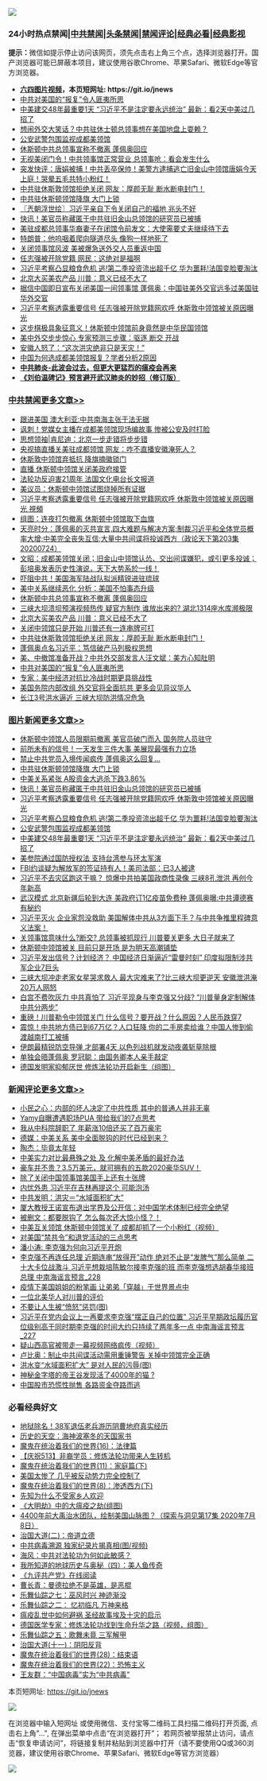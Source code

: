 ![](https://raw.githubusercontent.com/fqnews/bnews/master/64photo/fqnews-qr.jpg)

<div id="tt">
<h3>24小时热点禁闻|<a href="#%E4%B8%AD%E5%85%B1%E7%A6%81%E9%97%BB%E6%9B%B4%E5%A4%9A%E6%96%87%E7%AB%A0">中共禁闻</a>|<a href="#%E5%9B%BE%E7%89%87%E6%96%B0%E9%97%BB%E6%9B%B4%E5%A4%9A%E6%96%87%E7%AB%A0">头条禁闻</a>|<a href="#%E6%96%B0%E9%97%BB%E8%AF%84%E8%AE%BA%E6%9B%B4%E5%A4%9A%E6%96%87%E7%AB%A0">禁闻评论|<a href="#%E5%BF%85%E7%9C%8B%E7%BB%8F%E5%85%B8%E5%A5%BD%E6%96%87">经典必看|<a href="https://gitlab.com/zh99/dong/-/blob/master/README.md#%E7%9C%9F%E7%9B%B8%E8%A7%86%E9%A2%91">经典影视</a></h3>
<div><b>提示：</b>微信如提示停止访问该网页，须先点击右上角三个点，选择浏览器打开。国产浏览器可能已屏蔽本项目，建议使用谷歌Chrome、苹果Safari、微软Edge等官方浏览器。</div>
<ul>
<li><b><a href="http://d1.bdrive.tk/64.mp4" target="_blank">六四图片视频</a>，本页短网址: https://git.io/jnews</b></li>
<li><a href="/cbnews/20200724/1365717.md">中共对美国的“报复”令人匪夷所思</a></li>
<li><a href="/topimagenews/20200724/1365745.md">中美建交48年最重要1天 “习近平不是注定要永远统治” 最新：看2天中美过几招了</a></li>
<li><a href="/cnnews/20200724/1365611.md">想闹外交大笑话？中共驻休士顿总领事想在美国地盘上耍赖？</a></li>
<li><a href="/topimagenews/20200724/1365769.md">公安武警包围监视成都美领馆</a></li>
<li><a href="/cbnews/20200725/1365890.md">休斯顿中共总领事宣称不撤离 蓬佩奥回应</a></li>
<li><a href="/cnnews/20200724/1365699.md">无视美闭门令！中共领事馆正常营业 总领事呛：看会发生什么</a></li>
<li><a href="/bannedvideo/20200725/1365893.md">突发快评：唐娟被捕！中共丢卒保帅！美警方逮捕逃亡旧金山中领馆唐娟今天上庭！哭晕五毛共特小粉红！</a></li>
<li><a href="/cbnews/20200724/1365739.md">中共驻休斯敦领馆拒绝关闭 网友：厚颜无耻 断水断电封门！</a></li>
<li><a href="/topimagenews/20200725/1365910.md">中共驻休斯顿领馆降旗 大门上锁</a></li>
<li><a href="/ssgc/20200725/1365933.md">〖兲朝浮世绘〗习近平亲自下令关闭自己的福地 兆头不好</a></li>
<li><a href="/topimagenews/20200725/1365879.md">快讯！美官员称藏匿于中共驻旧金山总领馆的研究员已被捕</a></li>
<li><a href="/baitai/20200724/1365818.md">美驻成都总领事华裔妻子在闭馆令前发文：大使需要丈夫继续待下去</a></li>
<li><a href="/cnnews/20200724/1365598.md">特朗普：他呜咽着爬向隧道尽头 像狗一样地死了</a></li>
<li><a href="/cnnews/20200724/1365574.md">关闭领事馆风波 美被爆急送外交人员重返中国</a></li>
<li><a href="/cbnews/20200724/1365615.md">任志强被开除党籍 网民：这绝对是福啊</a></li>
<li><a href="/topimagenews/20200724/1365801.md">习近平考察凸显粮食危机 逃!第二季投资流出超千亿 华为噩耗!法国变脸要淘汰</a></li>
<li><a href="/cbnews/20200724/1365746.md">北京大买美农产品 川普：意义已经不大了</a></li>
<li><a href="/headline/20200724/1365595.md">据信中国即日宣布关闭美国一间领事馆 蓬佩奥：中国驻美外交官远多过美国驻华外交官</a></li>
<li><a href="/topimagenews/20200724/1365853.md">习近平考察透露重要信号 任志强被开除党籍网欢呼 休斯敦中领馆被关原因曝光</a></li>
<li><a href="/cbnews/20200724/1365627.md">这步棋极具象征意义！休斯顿中领馆前身竟然是中华民国领馆</a></li>
<li><a href="/worldnews/usa/20200724/1365773.md">美中外交步步惊心 专家预测三步骤：驱逐 断交 开战</a></li>
<li><a href="/cnnews/20200724/1365612.md">安徽人怒了：“这次洪灾绝非只是天灾！”</a></li>
<li><a href="/baitai/20200724/1365712.md">中国为何选成都美领馆报复？学者分析2原因</a></li>
<li><b><a href="/comments/20200211/1275071.md" target="_blank">中共肺炎-此波会过去，但更大更猛烈的瘟疫会再来</a></b></li>
<li><b><a href="/comments/20200207/1272816.md" target="_blank">《刘伯温碑记》预言避开武汉肺炎的妙招（修订版）</a></b></li>
</ul>
</div>

<div class="catlist">
<h3><a href="/cbnews/" target="_blank">中共禁闻</a><span><a href="/cbnews/" target="_blank" rel="nofollow">更多文章>></a></span></h3>
<ul>
<li><a href="/cbnews/20200725/1366082.md" target="_blank">跟进美国 澳大利亚:中共南海主张于法无据</a></li>
<li><a href="/cbnews/20200725/1366081.md" target="_blank">讽刺！党媒女主播在成都美领馆现场编故事 惨被公安及时打脸</a></li>
<li><a href="/cbnews/20200725/1366074.md" target="_blank">思想领袖|肯尼迪：北京一步走错将步步错</a></li>
<li><a href="/cbnews/20200725/1366069.md" target="_blank">央视搞直播关美驻成都领馆 网友：咋不直播安徽淹死人？</a></li>
<li><a href="/cbnews/20200725/1366064.md" target="_blank">休斯敦中领馆弃抵抗 降旗摘徽锁门</a></li>
<li><a href="/cbnews/20200725/1366034.md" target="_blank">直播 休斯顿中领馆关闭美政府接管</a></li>
<li><a href="/cbnews/20200725/1365866.md" target="_blank">法轮功反迫害21周年 法国文化电台长文报道</a></li>
<li><a href="/cbnews/20200725/1366012.md" target="_blank">美议员：休斯顿中领馆试图烧掉所有证据</a></li>
<li><a href="/cbnews/20200725/1366011.md" target="_blank">习近平考察透露重要信号 任志强被开除党籍网欢呼 休斯敦中领馆被关原因曝光 視頻</a></li>
<li><a href="/cbnews/20200725/1366010.md" target="_blank">组图：连夜打包撤离 休斯顿中领馆取下血旗</a></li>
<li><a href="/cbnews/20200725/1365984.md" target="_blank">天亮时分：蓬佩奥的灭共宣言,四大难题与解决方案;制裁习近平和全体党员概率大增;中美完全丧失互信;大量中共间谍将投诚西方（政论天下第203集 20200724）</a></li>
<li><a href="/cbnews/20200725/1365981.md" target="_blank">文昭：成都美领馆关闭；旧金山中领馆认怂、交出间谍嫌犯，或引更多投诚；彭培奥发表历史性演说，天下大势系於一线！</a></li>
<li><a href="/cbnews/20200725/1365930.md" target="_blank">吓阻中共！美国海军陆战队拟派精锐进驻琉球</a></li>
<li><a href="/cbnews/20200725/1365905.md" target="_blank">美中关系继续恶化 分析：美国不怕事态升级</a></li>
<li><a href="/cbnews/20200725/1365890.md" target="_blank">休斯顿中共总领事宣称不撤离 蓬佩奥回应</a></li>
<li><a href="/cbnews/20200724/1365842.md" target="_blank">三峡大坝溃坝预演视频热传 疑官方制作 谁放出来的? 湖北1314座水库濒极限</a></li>
<li><a href="/cbnews/20200724/1365746.md" target="_blank">北京大买美农产品 川普：意义已经不大了</a></li>
<li><a href="/cbnews/20200724/1365740.md" target="_blank">关闭中领馆只是开始 川普还有一连串牌可打</a></li>
<li><a href="/cbnews/20200724/1365739.md" target="_blank">中共驻休斯敦领馆拒绝关闭 网友：厚颜无耻 断水断电封门！</a></li>
<li><a href="/cbnews/20200724/1365734.md" target="_blank">蓬佩奥点名习近平：笃信破产马列极权思想</a></li>
<li><a href="/cbnews/20200724/1365724.md" target="_blank">美、中撤馆准备开战？中共外交部发言人汪文斌：美方心知肚明</a></li>
<li><a href="/cbnews/20200724/1365717.md" target="_blank">中共对美国的“报复”令人匪夷所思</a></li>
<li><a href="/cbnews/20200724/1365663.md" target="_blank">专家：美中经济对抗比冷战时期更具挑战性</a></li>
<li><a href="/cbnews/20200724/1365659.md" target="_blank">美国务院内部改组 外交官将全面抗共 更多会见异议华人</a></li>
<li><a href="/cbnews/20200724/1365658.md" target="_blank">长江3号洪水逼近 三峡大坝防洪情况危急</a></li>

</ul>
</div>
<div class="catlist">
<h3><a href="/topimagenews/" target="_blank">图片新闻</a><span><a href="/topimagenews/" target="_blank" rel="nofollow">更多文章>></a></span></h3>
<ul>
<li><a href="/topimagenews/20200725/1366080.md" target="_blank">休斯顿中领馆人员限期前撤离 美官员破门而入 国务院人员驻守</a></li>
<li><a href="/topimagenews/20200725/1366045.md" target="_blank">前所未有的信号！一天发生三件大事 美展现最强有力立场</a></li>
<li><a href="/topimagenews/20200725/1366028.md" target="_blank">禁止中共党员入境传闻疯传 蓬佩奥这么回复&#8230;</a></li>
<li><a href="/topimagenews/20200725/1365910.md" target="_blank">中共驻休斯顿领馆降旗 大门上锁</a></li>
<li><a href="/topimagenews/20200725/1365903.md" target="_blank">中美关系紧张 A股资金大逃杀下跌3.86%</a></li>
<li><a href="/topimagenews/20200725/1365879.md" target="_blank">快讯！美官员称藏匿于中共驻旧金山总领馆的研究员已被捕</a></li>
<li><a href="/topimagenews/20200724/1365853.md" target="_blank">习近平考察透露重要信号 任志强被开除党籍网欢呼 休斯敦中领馆被关原因曝光</a></li>
<li><a href="/topimagenews/20200724/1365801.md" target="_blank">习近平考察凸显粮食危机 逃!第二季投资流出超千亿 华为噩耗!法国变脸要淘汰</a></li>
<li><a href="/topimagenews/20200724/1365769.md" target="_blank">公安武警包围监视成都美领馆</a></li>
<li><a href="/topimagenews/20200724/1365745.md" target="_blank">中美建交48年最重要1天 “习近平不是注定要永远统治” 最新：看2天中美过几招了</a></li>
<li><a href="/topimagenews/20200724/1365434.md" target="_blank">美参院通过国防授权法 支持台湾参与环太军演</a></li>
<li><a href="/topimagenews/20200724/1365420.md" target="_blank">FBI约谈疑为解放军的签证持有人！美司法部：已3人被逮</a></li>
<li><a href="/topimagenews/20200723/1365348.md" target="_blank">习近平不去灾区跑这干嘛？ 惊爆中共拍美国政商性录像 三峡8孔泄洪 再创今年新高</a></li>
<li><a href="/topimagenews/20200723/1365343.md" target="_blank">武汉模式 北京新疆后轮到大连 美政府订1亿疫苗免费种 蓬佩奥曝:中共谭德赛有秘约</a></li>
<li><a href="/topimagenews/20200723/1365307.md" target="_blank">习近平灭火 企业家怨没救助 美国解体中共从3方面下手？与中共争推里程碑意义法案！</a></li>
<li><a href="/topimagenews/20200723/1365266.md" target="_blank">关领事馆意味什么?断交? 总领事被抓现行 川普要关更多 大日子就来了</a></li>
<li><a href="/topimagenews/20200723/1365155.md" target="_blank">休斯顿中领馆被关 目前只是开场 是为明天高潮铺垫</a></li>
<li><a href="/topimagenews/20200722/1364774.md" target="_blank">习近平发出信号？计划经济？ 中国经济日渐逼近“雷曼时刻” 印度拟限制涉共军企业7巨头</a></li>
<li><a href="/topimagenews/20200722/1364740.md" target="_blank">三峡大坝冲走老家女星哭求救人 最大灾难来了?比三峡大坝更逆天 安徽泄洪淹20万人网怒</a></li>
<li><a href="/topimagenews/20200722/1364699.md" target="_blank">白宫不费吹灰力 中共真怕了 习近平现身与李克强又分歧? “川普量身定制解体中共分两步”</a></li>
<li><a href="/topimagenews/20200722/1364641.md" target="_blank">重磅！川普勒令中领馆关门 什么信号？要开战？什么原因？人民币跌穿7</a></li>
<li><a href="/topimagenews/20200722/1364624.md" target="_blank">震惊！中共地方债已到67万亿？人口狂降 你的二手房卖给谁？中国人惨到偷渡越南打工被捕</a></li>
<li><a href="/topimagenews/20200722/1364576.md" target="_blank">伊朗最精锐防空导弹 才部署4天 以色列战机就发动夜袭斩草除根</a></li>
<li><a href="/topimagenews/20200722/1364574.md" target="_blank">单独会晤蓬佩奥 罗冠聪：由国务卿本人亲手敲定</a></li>
<li><a href="/comments/20200722/1364497.md" target="_blank">德国发明家抑郁厌世 修炼法轮功开启新生（组图）</a></li>

</ul>
</div>
<div class="catlist">
<h3><a href="/comments/" target="_blank">新闻评论</a><span><a href="/comments/" target="_blank" rel="nofollow">更多文章>></a></span></h3>
<ul>
<li><a href="/comments/20200725/1366086.md" target="_blank">小民之心：内部的坏人决定了中共性质 其中的普通人并非无辜</a></li>
<li><a href="/comments/20200725/1366084.md" target="_blank">Yamy自曝遭遇职场PUA 带给我们的7点思考</a></li>
<li><a href="/comments/20200725/1366083.md" target="_blank">我从中科院辞职了 年薪涨10倍还买了百万豪宅</a></li>
<li><a href="/comments/20200725/1366078.md" target="_blank">德媒：中美关系 美中全面脱钩的时代已经到来？</a></li>
<li><a href="/comments/20200725/1366077.md" target="_blank">陶杰：毕竟太年轻</a></li>
<li><a href="/comments/20200725/1366076.md" target="_blank">中美实力对比最悬殊之处 及 化解中美矛盾的最好办法</a></li>
<li><a href="/comments/20200725/1366072.md" target="_blank">豪车并不贵？3.5万美元，就可拥有的五款2020豪华SUV！</a></li>
<li><a href="/comments/20200725/1366071.md" target="_blank">除了关闭中国领事馆美国手上还有十张牌</a></li>
<li><a href="/comments/20200725/1366066.md" target="_blank">内忧外患 习近平在吉林再提这个 可能泡汤</a></li>
<li><a href="/comments/20200725/1366065.md" target="_blank">中共发明：洪灾＝“水域面积扩大”</a></li>
<li><a href="/comments/20200725/1366059.md" target="_blank">厦大教授王诺宣布退出学界及公开信：对中国学术体制已经完全绝望</a></li>
<li><a href="/comments/20200725/1366058.md" target="_blank">被删文：都要脱钩了 怎么每次还大惊小怪？！</a></li>
<li><a href="/comments/20200725/1366042.md" target="_blank">中美互关领馆 休斯顿中领馆关了 成都却抓了一个小粉红（视频）</a></li>
<li><a href="/comments/20200725/1366039.md" target="_blank">对美国“禁共令”和退党活动的三点思考</a></li>
<li><a href="/comments/20200725/1366024.md" target="_blank">潘小涛: 李克强为何向习近平开炮</a></li>
<li><a href="/comments/20200725/1366021.md" target="_blank">李克强不再连任总理 近期连串“放得开”动作 绝对不止是“发脾气”那么简单 二十大卡位战激斗 习近平想栽培陈敏尔接李克强的班 而李克强想选胡春华接班总理 中南海谣言预言_228</a></li>
<li><a href="/comments/20200725/1366020.md" target="_blank">疫情下美国姐姐的粉笔画 让弟弟「穿越」于世界景点中</a></li>
<li><a href="/comments/20200725/1366017.md" target="_blank">一位北美华人对川普的评价</a></li>
<li><a href="/comments/20200725/1366009.md" target="_blank">不要让人生被“愤怒”惩罚(图)</a></li>
<li><a href="/comments/20200725/1366007.md" target="_blank">习近平在党内会议上一再要求李克强“摆正自己的位置” 习近平早期政坛履历官位级别高于同时期李克强的时间大约只持续了两年多一点 中南海谣言预言_227</a></li>
<li><a href="/comments/20200725/1366003.md" target="_blank">疑山西高官被带走一幕视频网络疯传（视频）</a></li>
<li><a href="/comments/20200725/1365992.md" target="_blank">卢比奥：制止中共间谍活动需用重锤警告 关掉中领馆完全正确</a></li>
<li><a href="/comments/20200725/1365980.md" target="_blank">洪水变“水域面积扩大” 是对人民的污辱(图)</a></li>
<li><a href="/comments/20200725/1365975.md" target="_blank">神秘金字塔的帝王谷发现活了4000年的猫 ?</a></li>
<li><a href="/comments/20200725/1365973.md" target="_blank">中国股市恐慌性抛售 各路资金夺路而逃</a></li>

</ul>
</div>

<div class="catlist">
<h3>必看经典好文</h3>
<ul>
<li><a href="/cbnews/20200531/1337381.md" target="_blank">地狱除名！38军退伍老兵游历阴曹地府真实经历</a></li>
<li><a href="/tculture/xiulian/20170318/732480.md" target="_blank">历史的天空：海神波塞冬的天国家书</a></li>
<li><a href="/topimagenews/20180615/958090.md" target="_blank">魔鬼在统治着我们的世界(16)：法律篇</a></li>
<li><a href="/cbnews/20200518/1330564.md" target="_blank">【庆祝513】非裔学员：修炼法轮功带来人生转机</a></li>
<li><a href="/topimagenews/20180530/950691.md" target="_blank">魔鬼在统治着我们的世界(11)：家庭篇(下)</a></li>
<li><a href="/comments/20200624/1349702.md" target="_blank">美国太惨了 几乎被反动势力完全控制了</a></li>
<li><a href="/topimagenews/20180527/948714.md" target="_blank">魔鬼在统治着我们的世界(8)：渗透西方(下)</a></li>
<li><a href="/comments/20200620/1346848.md" target="_blank">先知为什么不受家乡人欢迎</a></li>
<li><a href="/comments/20200203/1269785.md" target="_blank">《大明劫》中的大瘟疫之劫(组图)</a></li>
<li><a href="/comments/20200712/1359461.md" target="_blank">4400年前大禹治水团队，绘制美国山脉图？（探索与洞见第17集 2020年7月8日）</a></li>
<li><a href="/cbnews/20180308/911611.md" target="_blank">治国大道(二)：帝道立德</a></li>
<li><a href="/ccpdope/20200412/1311165.md" target="_blank">中共病毒溯源 独家纪录片揭真相(图/视频)</a></li>
<li><a href="/comments/20191218/1228234.md" target="_blank">海风：中共对法轮功为何如此敏感？</a></li>
<li><a href="/tculture/xiulian/20170729/799172.md" target="_blank">我所知道的地球历史与奥秘（四）：美人鱼传奇</a></li>
<li><a href="/bookonline/20131116/201057.md" target="_blank">《九评共产党》在线阅读</a></li>
<li><a href="/comments/20180726/727420.md" target="_blank">曹长青：曼德拉绝不是英雄，是恶棍</a></li>
<li><a href="/tculture/20190101/792550.md" target="_blank">乐舞仙踪之七：巫风时兴 神迹渐没</a></li>
<li><a href="/tculture/20170711/790081.md" target="_blank">乐舞仙踪之二： 忆初临凡 万神来格</a></li>
<li><a href="/comments/20200618/1346823.md" target="_blank">瘟疫乱世中如何避祸 圣经故事埃及十灾的启示</a></li>
<li><a href="/comments/20200607/783186.md" target="_blank">德国医学专家：修炼法轮功找到生命升华之路（视频，组图）</a></li>
<li><a href="/tculture/20170715/791820.md" target="_blank">乐舞仙踪之五：歌舞未竟 三军解甲</a></li>
<li><a href="/cbnews/20180317/915893.md" target="_blank">治国大道(十一)：阴阳反背</a></li>
<li><a href="/comments/20181228/1054609.md" target="_blank">魔鬼在统治着我们的世界(28)：结束语</a></li>
<li><a href="/comments/20180804/981524.md" target="_blank">魔鬼在统治着我们的世界(22)：恐怖主义</a></li>
<li><a href="/comments/20200318/1295755.md" target="_blank">王友群：“中国病毒”实为“中共病毒”</a></li>

</ul>
</div>

本页短网址: https://git.io/jnews

![](https://raw.githubusercontent.com/fqnews/bnews/master/64photo/fqnews-qr.jpg)

在浏览器中输入短网址 或使用微信、支付宝等二维码工具扫描二维码打开页面, 点击右上角"...", 在弹出菜单中点击“在浏览器打开”； 若网页被举报禁止访问，请点击“恢复申请访问”，将链接复制并粘贴到浏览器中打开（请不要使用QQ或360浏览器，建议使用谷歌Chrome、苹果Safari、微软Edge等官方浏览器）

![](https://raw.githubusercontent.com/fqnews/bnews/master/64photo/wx.jpg)